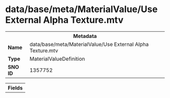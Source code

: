<h1>data/base/meta/MaterialValue/Use External Alpha Texture.mtv</h1><table><tr><th colspan="100%">Metadata</th></tr><tr><td><b>Name</b></td><td>data/base/meta/MaterialValue/Use External Alpha Texture.mtv</td></tr><tr><td><b>Type</b></td><td>MaterialValueDefinition</td></tr><tr><td><b>SNO ID</b></td><td>1357752</td></tr></table>

<table><tr><th colspan="100%">Fields</th></tr></table>

